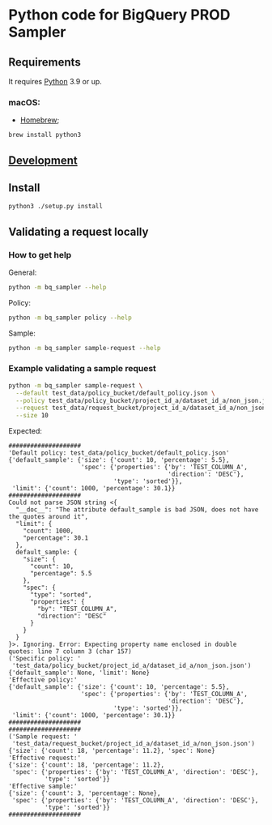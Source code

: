 # Python code for BigQuery PROD Sampler

## Requirements

It requires [Python](https://www.python.org/) 3.9 or up.

### macOS:

* [Homebrew](https://brew.sh/);

```bash
brew install python3
```

## [Development](DEVELOPMENT.md)

## Install

```bash
python3 ./setup.py install
```

## Validating a request locally

### How to get help

General:

```bash
python -m bq_sampler --help
```

Policy:

```bash
python -m bq_sampler policy --help
```

Sample:

```bash
python -m bq_sampler sample-request --help
```

### Example validating a sample request

```bash
python -m bq_sampler sample-request \
  --default test_data/policy_bucket/default_policy.json \
  --policy test_data/policy_bucket/project_id_a/dataset_id_a/non_json.json \
  --request test_data/request_bucket/project_id_a/dataset_id_a/non_json.json \
  --size 10
```

Expected:

```text
####################
'Default policy: test_data/policy_bucket/default_policy.json'
{'default_sample': {'size': {'count': 10, 'percentage': 5.5},
                    'spec': {'properties': {'by': 'TEST_COLUMN_A',
                                            'direction': 'DESC'},
                             'type': 'sorted'}},
 'limit': {'count': 1000, 'percentage': 30.1}}
####################
Could not parse JSON string <{
  "__doc__": "The attribute default_sample is bad JSON, does not have the quotes around it",
  "limit": {
    "count": 1000,
    "percentage": 30.1
  },
  default_sample: {
    "size": {
      "count": 10,
      "percentage": 5.5
    },
    "spec": {
      "type": "sorted",
      "properties": {
        "by": "TEST_COLUMN_A",
        "direction": "DESC"
      }
    }
  }
}>. Ignoring. Error: Expecting property name enclosed in double quotes: line 7 column 3 (char 157)
('Specific policy: '
 'test_data/policy_bucket/project_id_a/dataset_id_a/non_json.json')
{'default_sample': None, 'limit': None}
'Effective policy:'
{'default_sample': {'size': {'count': 10, 'percentage': 5.5},
                    'spec': {'properties': {'by': 'TEST_COLUMN_A',
                                            'direction': 'DESC'},
                             'type': 'sorted'}},
 'limit': {'count': 1000, 'percentage': 30.1}}
####################
####################
('Sample request: '
 'test_data/request_bucket/project_id_a/dataset_id_a/non_json.json')
{'size': {'count': 18, 'percentage': 11.2}, 'spec': None}
'Effective request:'
{'size': {'count': 18, 'percentage': 11.2},
 'spec': {'properties': {'by': 'TEST_COLUMN_A', 'direction': 'DESC'},
          'type': 'sorted'}}
'Effective sample:'
{'size': {'count': 3, 'percentage': None},
 'spec': {'properties': {'by': 'TEST_COLUMN_A', 'direction': 'DESC'},
          'type': 'sorted'}}
####################
```